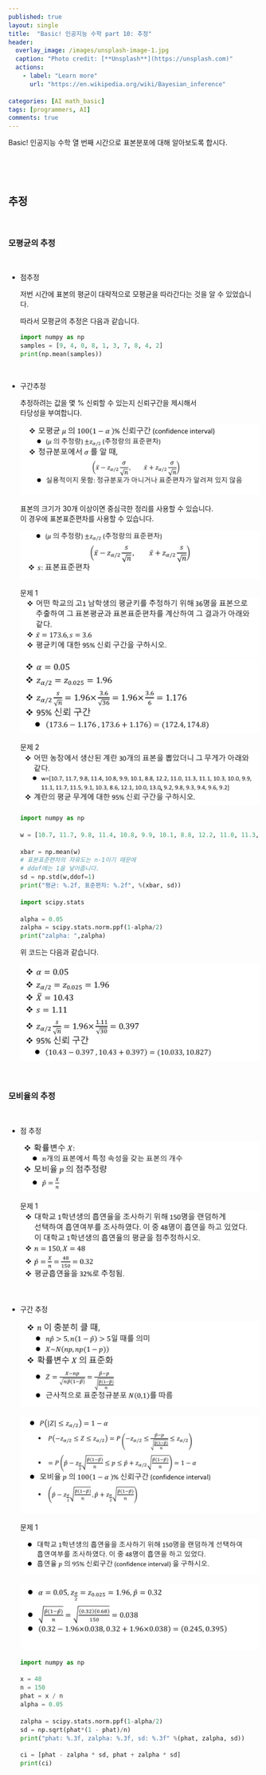 ```yaml
---
published: true
layout: single
title:  "Basic! 인공지능 수학 part 10: 추정"
header:
  overlay_image: /images/unsplash-image-1.jpg
  caption: "Photo credit: [**Unsplash**](https://unsplash.com)"
  actions:
    - label: "Learn more"
      url: "https://en.wikipedia.org/wiki/Bayesian_inference"
      
categories: [AI math_basic]
tags: [programmers, AI]
comments: true
---
```


Basic! 인공지능 수학 열 번째 시간으로 표본분포에 대해 알아보도록 합시다. 

&nbsp;

&nbsp;

## 추정 

&nbsp;

### 모평균의 추정 

&nbsp;

* 점추정

    저번 시간에 표본의 평균이 대략적으로 모평균을 따라간다는 것을 알 수 있었습니다. 

    따라서 모평균의 추정은 다음과 같습니다. 

    ~~~py
    import numpy as np
    samples = [9, 4, 0, 8, 1, 3, 7, 8, 4, 2]
    print(np.mean(samples))
    ~~~

&nbsp;

* 구간추정 

    추정하려는 값을 몇 % 신뢰할 수 있는지 신뢰구간을 제시해서  
    타당성을 부여합니다.  

    ![](/images/2020-12/calculation/1.png)  

    표본의 크기가 30개 이상이면 중심극한 정리를 사용할 수 있습니다.  
    이 경우에 표본표준편차를 사용할 수 있습니다.
    
    ![](/images/2020-12/calculation/2.png)  

    문제 1  
    ![](/images/2020-12/calculation/3.png)  
    ![](/images/2020-12/calculation/4.png)  
    
    문제 2  
    ![](/images/2020-12/calculation/5.png)  

    ~~~py
    import numpy as np
    
    w = [10.7, 11.7, 9.8, 11.4, 10.8, 9.9, 10.1, 8.8, 12.2, 11.0, 11.3, 11.1, 10.3, 10.0, 9.9, 11.1, 11.7, 11.5, 9.1, 10.3, 8.6, 12.1, 10.0, 13.0, 9.2, 9.8, 9.3, 9.4, 9.6, 9.2]

    xbar = np.mean(w)
    # 표본표준편차의 자유도는 n-1이기 때문에
    # ddof에는 1을 넣어줍니다. 
    sd = np.std(w,ddof=1)
    print("평균: %.2f, 표준편차: %.2f", %(xbar, sd))

    import scipy.stats
    
    alpha = 0.05
    zalpha = scipy.stats.norm.ppf(1-alpha/2)
    print("zalpha: ",zalpha)
    ~~~

    위 코드는 다음과 같습니다. 

    ![](/images/2020-12/calculation/6.png)  

&nbsp;

### 모비율의 추정 

&nbsp;

* 점 추정 
    
    ![](/images/2020-12/calculation/7.png)  

    문제 1  
    ![](/images/2020-12/calculation/8.png)  

&nbsp;

* 구간 추정 

    ![](/images/2020-12/calculation/9.png)  

    ![](/images/2020-12/calculation/10.png)  

    문제 1
    
    ![](/images/2020-12/calculation/11.png)  

    ![](/images/2020-12/calculation/12.png)  

    ~~~py
    import numpy as np
    
    x = 48
    n = 150
    phat = x / n
    alpha = 0.05
    
    zalpha = scipy.stats.norm.ppf(1-alpha/2)
    sd = np.sqrt(phat*(1 - phat)/n)
    print("phat: %.3f, zalpha: %.3f, sd: %.3f" %(phat, zalpha, sd))

    ci = [phat - zalpha * sd, phat + zalpha * sd]
    print(ci)
    ~~~